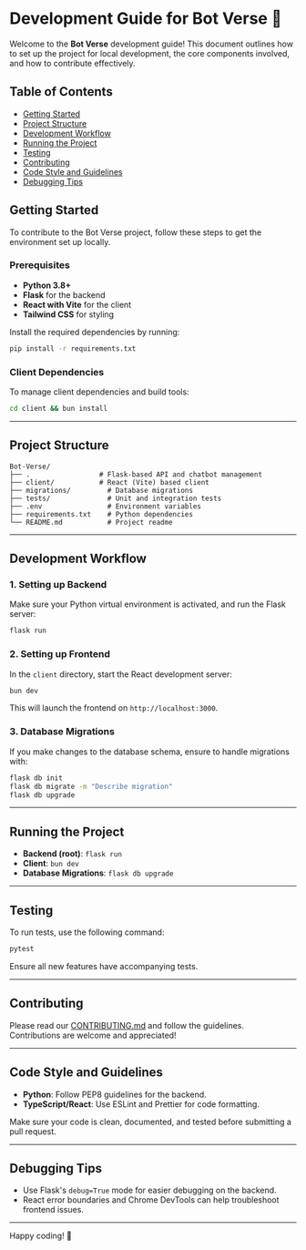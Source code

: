 # Development Guide for Bot Verse 🚀

Welcome to the **Bot Verse** development guide! This document outlines how to set up the project for local development, the core components involved, and how to contribute effectively.

## Table of Contents

- [Getting Started](#getting-started)
- [Project Structure](#project-structure)
- [Development Workflow](#development-workflow)
- [Running the Project](#running-the-project)
- [Testing](#testing)
- [Contributing](#contributing)
- [Code Style and Guidelines](#code-style-and-guidelines)
- [Debugging Tips](#debugging-tips)

## Getting Started

To contribute to the Bot Verse project, follow these steps to get the environment set up locally.

### Prerequisites

- **Python 3.8+**
- **Flask** for the backend
- **React with Vite** for the client
- **Tailwind CSS** for styling

Install the required dependencies by running:

```bash
pip install -r requirements.txt
```

### Client Dependencies

To manage client dependencies and build tools:

```bash
cd client && bun install
```

---

## Project Structure

```
Bot-Verse/
├── .                 # Flask-based API and chatbot management
├── client/           # React (Vite) based client
├── migrations/         # Database migrations
├── tests/              # Unit and integration tests
├── .env                # Environment variables
├── requirements.txt    # Python dependencies
└── README.md           # Project readme
```

---

## Development Workflow

### 1. Setting up Backend

Make sure your Python virtual environment is activated, and run the Flask server:

```bash
flask run
```

### 2. Setting up Frontend

In the `client` directory, start the React development server:

```bash
bun dev
```

This will launch the frontend on `http://localhost:3000`.

### 3. Database Migrations

If you make changes to the database schema, ensure to handle migrations with:

```bash
flask db init
flask db migrate -m "Describe migration"
flask db upgrade
```

---

## Running the Project

- **Backend (root)**: `flask run`
- **Client**: `bun dev`
- **Database Migrations**: `flask db upgrade`

---

## Testing

To run tests, use the following command:

```bash
pytest
```

Ensure all new features have accompanying tests.

---

## Contributing

Please read our [CONTRIBUTING.md](CONTRIBUTING.md) and follow the guidelines. Contributions are welcome and appreciated!

---

## Code Style and Guidelines

- **Python**: Follow PEP8 guidelines for the backend.
- **TypeScript/React**: Use ESLint and Prettier for code formatting.

Make sure your code is clean, documented, and tested before submitting a pull request.

---

## Debugging Tips

- Use Flask's `debug=True` mode for easier debugging on the backend.
- React error boundaries and Chrome DevTools can help troubleshoot frontend issues.

---

Happy coding! 🎉
